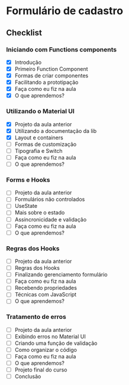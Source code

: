 # Formulário de cadastro

## Checklist

### Iniciando com Functions components

- [x] Introdução
- [x] Primeiro Function Component
- [x] Formas de criar componentes
- [x] Facilitando a prototipação
- [x] Faça como eu fiz na aula
- [x] O que aprendemos?

### Utilizando o Material UI

- [x] Projeto da aula anterior
- [x] Utilizando a documentação da lib
- [x] Layout e containers
- [ ] Formas de customização
- [ ] Tipografia e Switch
- [ ] Faça como eu fiz na aula
- [ ] O que aprendemos?

### Forms e Hooks

- [ ] Projeto da aula anterior
- [ ] Formulários não controlados
- [ ] UseState
- [ ] Mais sobre o estado
- [ ] Assincronicidade e validação
- [ ] Faça como eu fiz na aula
- [ ] O que aprendemos?

### Regras dos Hooks

- [ ] Projeto da aula anterior
- [ ] Regras dos Hooks
- [ ] Finalizando gerenciamento formulário
- [ ] Faça como eu fiz na aula
- [ ] Recebendo propriedades
- [ ] Técnicas com JavaScript
- [ ] O que aprendemos?

### Tratamento de erros

- [ ] Projeto da aula anterior
- [ ] Exibindo erros no Material UI
- [ ] Criando uma função de validação
- [ ] Como organizar o código
- [ ] Faça como eu fiz na aula
- [ ] O que aprendemos?
- [ ] Projeto final do curso
- [ ] Conclusão

